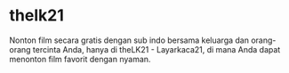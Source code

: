 # thelk21
Nonton film secara gratis dengan sub indo bersama keluarga dan orang-orang tercinta Anda, hanya di theLK21 - Layarkaca21, di mana Anda dapat menonton film favorit dengan nyaman.
